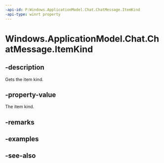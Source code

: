 ----api-id: P:Windows.ApplicationModel.Chat.ChatMessage.ItemKind
-api-type: winrt property
---<!-- Property syntaxpublic Windows.ApplicationModel.Chat.ChatItemKind ItemKind { get; }--># Windows.ApplicationModel.Chat.ChatMessage.ItemKind## -descriptionGets the item kind.## -property-valueThe item kind.## -remarks## -examples## -see-also